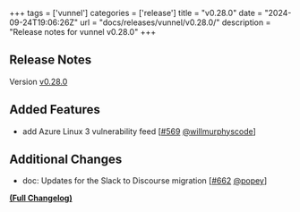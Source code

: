 +++
tags = ['vunnel']
categories = ['release']
title = "v0.28.0"
date = "2024-09-24T19:06:26Z"
url = "docs/releases/vunnel/v0.28.0/"
description = "Release notes for vunnel v0.28.0"
+++

## Release Notes

Version [v0.28.0](https://github.com/anchore/vunnel/releases/tag/v0.28.0)

## Added Features

- add Azure Linux 3 vulnerability feed [[#569](https://github.com/anchore/vunnel/pull/569) [@willmurphyscode](https://github.com/willmurphyscode)]

## Additional Changes

- doc: Updates for the Slack to Discourse migration [[#662](https://github.com/anchore/vunnel/pull/662) [@popey](https://github.com/popey)]

**[(Full Changelog)](https://github.com/anchore/vunnel/compare/v0.27.0...v0.28.0)**
